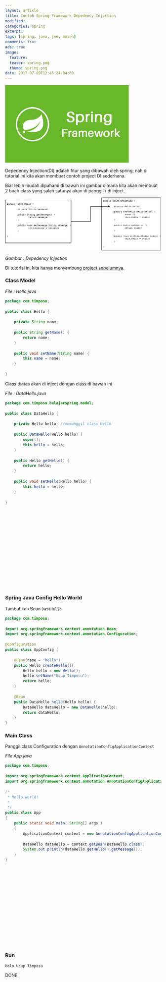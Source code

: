 ```yaml
---
layout: article
title: Contoh Spring Framework Depedency Injection
modified:
categories: spring
excerpt:
tags: [spring, java, jee, maven]
comments: true
ads: true
image:
  feature:
  teaser: spring.png
  thumb: spring.png
date: 2017-07-09T12:46:24-04:00
---
```


![Spring](/images/spring.png)

Depedency Injection(DI) adalah fitur yang dibawah oleh spring, nah di tutorial ini kita akan membuat contoh project DI sederhana.

Biar lebih mudah dipahami di bawah ini gambar dimana kita akan membuat 2 buah class yang salah satunya akan di panggil / di inject.

![Depedency Injection](/images/spring/DI.png)

*Gambar : Depedency Injection*

Di tutorial in, kita hanya menyambung [project sebelumnya](/contoh-spring-framework-hello-world-annotation/).

### Class Model

*File : Hello.java*

```java
package com.timposu;

public class Hello {

	private String name;

	public String getName() {
		return name;
	}

	public void setName(String name) {
		this.name = name;
	}

}
```

Class diatas akan di inject dengan class di bawah ini

*File : DataHello.java*

```java
package com.timposu.belajarspring.model;

public class DataHello {

	private Hello hello; //memanggil class Hello

	public DataHello(Hello hello) {
		super();
		this.hello = hello;
	}

	public Hello getHello() {
		return hello;
	}

	public void setHello(Hello hello) {
		this.hello = hello;
	}

}
```


<center><script async src="//pagead2.googlesyndication.com/pagead/js/adsbygoogle.js"></script><!-- BOX--><ins class="adsbygoogle"  style="display:inline-block;width:300px;height:250px" data-ad-client="ca-pub-4504493660273886" data-ad-slot="1638134271"></ins><script>(adsbygoogle = window.adsbygoogle || []).push({});</script></center>


### Spring Java Config Hello World

Tambahkan Bean `DataHello`

```java
package com.timposu;

import org.springframework.context.annotation.Bean;
import org.springframework.context.annotation.Configuration;

@Configuration
public class AppConfig {

	@Bean(name = "hello")
	public Hello createHello(){
		Hello hello = new Hello();
		hello.setName("Ucup Timposu");
		return hello;
	}

	@Bean
	public DataHello hello(Hello hello) {
		DataHello dataHello = new DataHello(hello);
		return dataHello;
	}
}
```



### Main Class

Panggil class Configuration dengan `AnnotationConfigApplicationContext`

*File App.java*

```java
package com.timposu;

import org.springframework.context.ApplicationContext;
import org.springframework.context.annotation.AnnotationConfigApplicationContext;

/*
 * Hello world!
 *
 */
public class App
{
    public static void main( String[] args )
    {
        ApplicationContext context = new AnnotationConfigApplicationContext(AppConfig.class);

        DataHello dataHello = context.getBean(DataHello.class);
        System.out.println(dataHello.getHello().getMessage());
    }
}
```


<center><script async src="//pagead2.googlesyndication.com/pagead/js/adsbygoogle.js"></script><!-- BOX--><ins class="adsbygoogle"  style="display:inline-block;width:300px;height:250px" data-ad-client="ca-pub-4504493660273886" data-ad-slot="1638134271"></ins><script>(adsbygoogle = window.adsbygoogle || []).push({});</script></center>


### Run

```
Halo Ucup Timposu
```

DONE.
